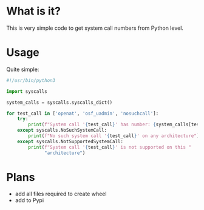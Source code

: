 # What is it?

This is very simple code to get system call numbers from Python level.

# Usage

Quite simple:

```python
#!/usr/bin/python3

import syscalls

system_calls = syscalls.syscalls_dict()

for test_call in ['openat', 'osf_uadmin', 'nosuchcall']:
    try:
        print(f"System call '{test_call}' has number: {system_calls[test_call]}")
    except syscalls.NoSuchSystemCall:
        print(f"No such system call '{test_call}' on any architecture")
    except syscalls.NotSupportedSystemCall:
        print(f"System call '{test_call}' is not supported on this "
              "architecture")
```

# Plans

- add all files required to create wheel
- add to Pypi
